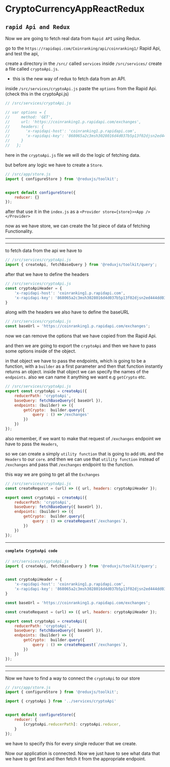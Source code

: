 # CryptoCurrencyAppReactRedux

## `rapid Api and Redux`

Now we are going to fetch real data from `Rapid API` using Redux.

go to the `https://rapidapi.com/Coinranking/api/coinranking1/` Rapid Api, and test the api,

create a directory in the `/src/` called `services` inside `/src/services/` create a file called `cryptoApi.js`.

* this is the new way of redux to fetch data from an API. 

inside `/src/services/cryptoApi.js` paste the `options` from the Rapid Api. (check this in the cryptoApi.js)


```js
// /src/services/cryptoApi.js

// var options = {
//     method: 'GET',
//     url: 'https://coinranking1.p.rapidapi.com/exchanges',
//     headers: {
//       'x-rapidapi-host': 'coinranking1.p.rapidapi.com',
//       'x-rapidapi-key': '868065a2c3msh3028016d4d037b5p13f02djsn2ed444dd03a9'
//     }
//   };
```

here in the `cryptoApi.js` file we will do the logic of fetching data.

but before any logic we have to create a `Store`.

```js
// /src/app/store.js
import { configureStore } from '@reduxjs/toolkit';


export default configureStore({
    reducer: {}
});
```

after that use it in the `index.js` as a `<Provider store={store}><App /></Provider>`

now as we have store, we can create the 1st piece of data of fetching Functionality.

---
---

to fetch data from the api we have to 
```js
// /src/services/cryptoApi.js
import { createApi, fetchBaseQuery } from '@reduxjs/toolkit/query';
```

after that we have to define the headers
```js
// /src/services/cryptoApi.js
const cryptoApiHeader = {
    'x-rapidapi-host': 'coinranking1.p.rapidapi.com',
    'x-rapidapi-key': '868065a2c3msh3028016d4d037b5p13f02djsn2ed444dd03a9'
}
```

along with the headers we also have to define the baseURL
```js
// /src/services/cryptoApi.js
const baseUrl = 'https://coinranking1.p.rapidapi.com/exchanges';
```

now we can remove the options that we have copied from the Rapid Api.

and then we are going to export the `cryptoApi` and then we have to pass some options inside of the object.

in that object we have to pass the endpoints, which is going to be a function, with a `builder` as a first parameter and then that function instantly returns an object. inside that object we can specify the names of the `endpoints`. also we can name it anything we want e.g `getCrypto` etc.

```js
// /src/services/cryptoApi.js
export const cryptoApi = createApi({
    reducerPath: 'cryptoApi',
    baseQuery: fetchBaseQuery({ baseUrl }),
    endpoints: (builder) => ({
        getCrypto:  builder.query({
            query : () =>'/exchanges'
        })
    })
});
```

also remember, if we want to make that request of `/exchanges` endpoint we have to pass the `Headers`,   

so we can create a simply `utility function` that is going to add `URL` and the `Headers` to our `core`.
and then we can use that `utility function` instead of `/exchanges` and pass that `/exchanges` endpoint to the function.

this way we are going to get all the `Exchanges`

```js
// /src/services/cryptoApi.js
const createRequest = (url) => ({ url, headers: cryptoApiHeader });

export const cryptoApi = createApi({
    reducerPath: 'cryptoApi',
    baseQuery: fetchBaseQuery({ baseUrl }),
    endpoints: (builder) => ({
        getCrypto:  builder.query({
            query : () => createRequest(`/exchanges`),
        })
    })
});
```
---

#### `complete CryptoApi code`

```jsx
// src/services/cryptoApi.js
import { createApi, fetchBaseQuery } from '@reduxjs/toolkit/query';


const cryptoApiHeader = {
    'x-rapidapi-host': 'coinranking1.p.rapidapi.com',
    'x-rapidapi-key': '868065a2c3msh3028016d4d037b5p13f02djsn2ed444dd03a9'
}

const baseUrl = 'https://coinranking1.p.rapidapi.com/exchanges';

const createRequest = (url) => ({ url, headers: cryptoApiHeader });

export const cryptoApi = createApi({
    reducerPath: 'cryptoApi',
    baseQuery: fetchBaseQuery({ baseUrl }),
    endpoints: (builder) => ({
        getCrypto:  builder.query({
            query : () => createRequest(`/exchanges`),
        })
    })
});
```

---
---

Now we have to find a way to connect the `cryptoApi` to our store

```js
// /src/app/store.js
import { configureStore } from '@reduxjs/toolkit';

import { cryptoApi } from '../services/cryptoApi'


export default configureStore({
    reducer: {
        [cryptoApi.reducerPath]: cryptoApi.reducer,
    }
});
```

we have to specify this for every single reducer that we create.

Now our application is connected. Now we just have to see what data that we have to get first and then fetch it from the appropriate endpoint.